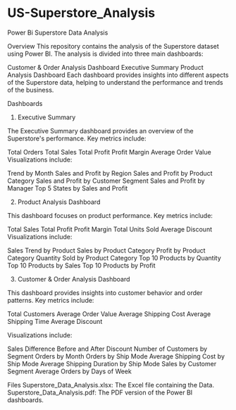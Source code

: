 # US-Superstore_Analysis
Power Bi
Superstore Data Analysis

Overview
This repository contains the analysis of the Superstore dataset using Power BI. The analysis is divided into three main dashboards:

Customer & Order Analysis Dashboard
Executive Summary
Product Analysis Dashboard
Each dashboard provides insights into different aspects of the Superstore data, helping to understand the performance and trends of the business.

Dashboards

1. Executive Summary

The Executive Summary dashboard provides an overview of the Superstore's performance. Key metrics include:

Total Orders
Total Sales
Total Profit
Profit Margin
Average Order Value
Visualizations include:

Trend by Month
Sales and Profit by Region
Sales and Profit by Product Category
Sales and Profit by Customer Segment
Sales and Profit by Manager
Top 5 States by Sales and Profit

2. Product Analysis Dashboard

This dashboard focuses on product performance. Key metrics include:

Total Sales
Total Profit
Profit Margin
Total Units Sold
Average Discount
Visualizations include:

Sales Trend by Product
Sales by Product Category
Profit by Product Category
Quantity Sold by Product Category
Top 10 Products by Quantity
Top 10 Products by Sales
Top 10 Products by Profit

3. Customer & Order Analysis Dashboard

This dashboard provides insights into customer behavior and order patterns. Key metrics include:

Total Customers
Average Order Value
Average Shipping Cost
Average Shipping Time
Average Discount

Visualizations include:

Sales Difference Before and After Discount
Number of Customers by Segment
Orders by Month
Orders by Ship Mode
Average Shipping Cost by Ship Mode
Average Shipping Duration by Ship Mode
Sales by Customer Segment
Average Orders by Days of Week

Files
Superstore_Data_Analysis.xlsx: The Excel file containing the Data.
Superstore_Data_Analysis.pdf: The PDF version of the Power BI dashboards.
